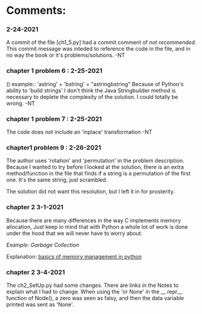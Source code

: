 # Comments:

### 2-24-2021
A commit of the file [ch1_5.py] had a commit comment of _not recommended_.  
This commit message was inteded to reference the code in the file, and in no way the book or it's problems/solutions.
-NT


### chapter 1 problem 6 :  2-25-2021
() example::  'astring' + 'bstring' = "astringbstring"
Because of Python's ability to 'build strings' I don't think the Java Stringbuilder method is necessary to deplete the complexity of the solution.
I could totally be wrong.
-NT

### chapter 1 problem 7 : 2-25-2021
The code does not include an 'inplace' transformation
-NT

### chapter1 problem 9 : 2-26-2021
The author uses 'rotation' and 'permutation' in the problem description.
Because I wanted to try before I looked at the solution, there is an extra method/function in the file that finds if a string is a permutation of the first one. 
It's the same string, just scrambled.  

The solution did not want this resolution, but I left it in for prosterity. 

### chapter 2 3-1-2021
Because there are many differences in the way C implements memory allocation, Just keep in mind that with Python a whole lot of work is done under the hood 
that we will never have to worry about.   

_Example:  Garbage Collection_

Explanation:  [basics of memory management in python](https://stackabuse.com/basics-of-memory-management-in-python/)

### chapter 2 3-4-2021
The ch2_SetUp.py had some changes. There are links in the Notes to explain what I had to change.  When using the 'or None' in the __ repr__ function of Node(), a zero was seen as falsy, and then the data variable printed was sent as 'None'.  

